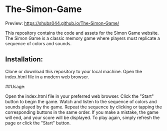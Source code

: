 # The-Simon-Game

Preview: https://shubs044.github.io/The-Simon-Game/

This repository contains the code and assets for the Simon Game website. The Simon Game is a classic memory game where players must replicate a sequence of colors and sounds.

## Installation:

Clone or download this repository to your local machine.
Open the index.html file in a modern web browser.

##Usage:

Open the index.html file in your preferred web browser.
Click the "Start" button to begin the game.
Watch and listen to the sequence of colors and sounds played by the game.
Repeat the sequence by clicking or tapping the corresponding buttons in the same order.
If you make a mistake, the game will end, and your score will be displayed.
To play again, simply refresh the page or click the "Start" button.
